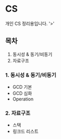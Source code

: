 # CS
개인 CS 정리용입니다. '>'

## 목차
1. 동시성 & 동기/비동기
2. 자료구조

### 1. 동시성 & 동기/비동기
- GCD 기본
- GCD 심화
- Operation

### 2. 자료구조
- 스택
- 링크드 리스트